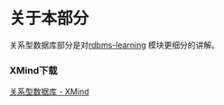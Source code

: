 # 关于本部分

关系型数据库部分是对[rdbms-learning](https://github.com/guang19/framework-learning/blob/dev/rdbms-learning/RDBMS.md)
模块更细分的讲解。


### XMind下载

[关系型数据库 - XMind](https://github.com/guang19/framework-learning/blob/dev/xmind_file/关系型数据库.xmind)